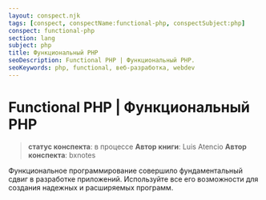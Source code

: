 ```yaml
---
layout: conspect.njk
tags: [conspect, conspectName:functional-php, conspectSubject:php]
conspect: functional-php
section: lang
subject: php
title: Функциональный PHP
seoDescription: Functional PHP | Функциональный PHP.
seoKeywords: php, functional, веб-разработка, webdev
---
```

# Functional PHP | Функциональный PHP

> **статус конспекта**: в процессе
> **Автор книги**: Luis Atencio
> **Автор конспекта**: bxnotes

Функциональное программирование совершило фундаментальный сдвиг в разработке приложений. Используйте все его возможности для создания надежных и расширяемых программ.